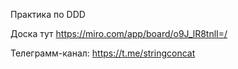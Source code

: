 Практика по DDD

Доска тут https://miro.com/app/board/o9J_lR8tnlI=/

Телеграмм-канал: https://t.me/stringconcat
